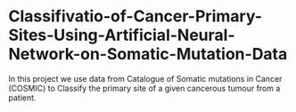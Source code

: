 # Classifivatio-of-Cancer-Primary-Sites-Using-Artificial-Neural-Network-on-Somatic-Mutation-Data
In this project we use data from Catalogue of Somatic mutations in Cancer (COSMIC) to Classify the primary site of a given cancerous tumour from a patient.
